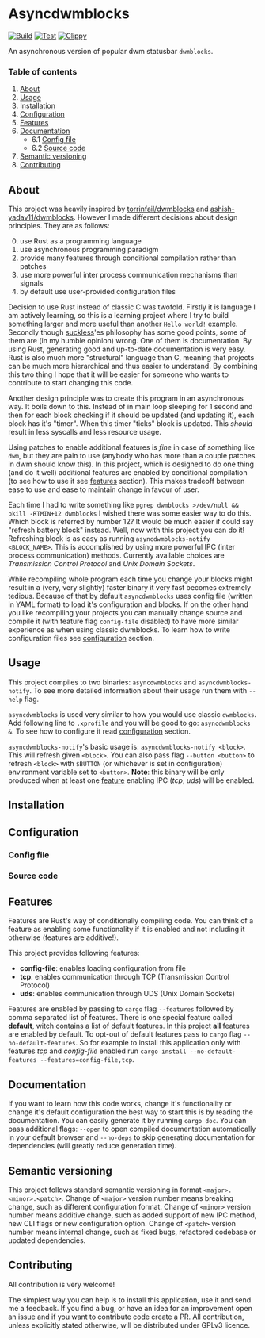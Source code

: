 # Asyncdwmblocks

[![Build](https://github.com/aleksanderkrauze/asyncdwmblocks/actions/workflows/build.yml/badge.svg)](https://github.com/aleksanderkrauze/asyncdwmblocks/actions/workflows/build.yml)
[![Test](https://github.com/aleksanderkrauze/asyncdwmblocks/actions/workflows/test.yml/badge.svg)](https://github.com/aleksanderkrauze/asyncdwmblocks/actions/workflows/test.yml)
[![Clippy](https://github.com/aleksanderkrauze/asyncdwmblocks/actions/workflows/clippy.yml/badge.svg)](https://github.com/aleksanderkrauze/asyncdwmblocks/actions/workflows/clippy.yml)

An asynchronous version of popular dwm statusbar `dwmblocks`.

### Table of contents

 1. [About](#about)
 2. [Usage](#usage)
 3. [Installation](#installation)
 4. [Configuration](#configuration)
 5. [Features](#features)
 6. [Documentation](#documentation)
	-	6.1 [Config file](#config-file)
	- 6.2 [Source code](#source-code)
 7. [Semantic versioning](#semantic-versioning)
 8. [Contributing](#contributing)

## About

This project was heavily inspired by [torrinfail/dwmblocks](https://github.com/torrinfail/dwmblocks)
and [ashish-yadav11/dwmblocks](https://github.com/ashish-yadav11/dwmblocks). However I made different
decisions about design principles. They are as follows:

 0. use Rust as a programming language
 1. use asynchronous programming paradigm
 2. provide many features through conditional compilation rather than patches
 3. use more powerful inter process communication mechanisms than signals
 4. by default use user-provided configuration files

Decision to use Rust instead of classic C was twofold. Firstly it is language I am actively learning,
so this is a learning project where I try to build something larger and more useful than another
`Hello world!` example. Secondly though [suckless](http://suckless.org/)'es philosophy has some good points,
some of them are (in my humble opinion) wrong. One of them is documentation. By using Rust, generating
good and up-to-date documentation is very easy. Rust is also much more "structural" language than C,
meaning that projects can be much more hierarchical and thus easier to understand. By combining this
two thing I hope that it will be easier for someone who wants to contribute to start changing this code.

Another design principle was to create this program in an asynchronous way. It boils down to this.
Instead of in main loop sleeping for 1 second and then for each block checking if it should be updated
(and updating it), each block has it's "timer". When this timer "ticks" block is updated. This *should*
result in less syscalls and less resource usage.

Using patches to enable additional features is *fine* in case of something like `dwm`, but they are pain
to use (anybody who has more than a couple patches in dwm should know this). In this project, which is
designed to do one thing (and do it well) additional features are enabled by conditional compilation
(to see how to use it see [features](#features) section). This makes tradeoff between ease to use and
ease to maintain change in favour of user.

Each time I had to write something like `pgrep dwmblocks >/dev/null && pkill -RTMIN+12 dwmblocks`
I wished there was some easier way to do this. Which block is referred by number 12? It would be much
easier if could say "refresh battery block" instead. Well, now with this project you can do it!
Refreshing block is as easy as running `asyncdwmblocks-notify <BLOCK_NAME>`. This is accomplished
by using more powerful IPC (inter process communication) methods. Currently available choices are
*Transmission Control Protocol* and *Unix Domain Sockets*.

While recompiling whole program each time you change your blocks might result in a (very, very slightly)
faster binary it very fast becomes extremely tedious. Because of that by default `asyncdwmblocks` uses
config file (written in YAML format) to load it's configuration and blocks. If on the other hand you like
recompiling your projects you can manually change source and compile it (with feature flag `config-file` disabled)
to have more similar experience as when using classic dwmblocks. To learn how to write configuration files
see [configuration](#configuration) section.

## Usage

This project compiles to two binaries: `asyncdwmblocks` and `asyncdwmblocks-notify`. To see more detailed
information about their usage run them with `--help` flag.

`asyncdwmblocks` is used very similar to how you would use classic `dwmblocks`. Add following line to
`.xprofile` and you will be good to go: `asyncdwmblocks &`. To see how to configure it read
[configuration](#configuration) section.

`asyncdwmblocks-notify`'s basic usage is: `asyncdwmblocks-notify <block>`. This will refresh given `<block>`.
You can also pass flag `--button <button>` to refresh `<block>` with `$BUTTON` (or whichever is set in configuration)
environment variable set to `<button>`. **Note**: this binary will be only produced when at least one
[feature](#features) enabling IPC (*tcp*, *uds*) will be enabled.

## Installation

## Configuration

### Config file

### Source code

## Features

Features are Rust's way of conditionally compiling code. You can think of a feature as
enabling some functionality if it is enabled and not including it otherwise (features are additive!).

This project provides following features:

- **config-file**: enables loading configuration from file
- **tcp**: enables communication through TCP (Transmission Control Protocol)
- **uds**: enables communication through UDS (Unix Domain Sockets)

Features are enabled by passing to `cargo` flag `--features` followed by comma separated list of features.
There is one special feature called **default**, witch contains a list of default features. In this
project **all** features are enabled by default. To opt-out of default features pass to `cargo` flag
`--no-default-features`. So for example to install this application only with features *tcp* and
*config-file* enabled run `cargo install --no-default-features --features=config-file,tcp`.

## Documentation

If you want to learn how this code works, change it's functionality or change it's default configuration
the best way to start this is by reading the documentation. You can easily generate it by running
`cargo doc`. You can pass additional flags: `--open` to open compiled documentation automatically in
your default browser and `--no-deps` to skip generating documentation for dependencies
(will greatly reduce generation time).

## Semantic versioning

This project follows standard semantic versioning in format `<major>.<minor>.<patch>`.
Change of `<major>` version number means breaking change, such as different configuration format.
Change of `<minor>` version number means additive change, such as added support of new IPC method,
new CLI flags or new configuration option. Change of `<patch>` version number means internal change,
such as fixed bugs, refactored codebase or updated dependencies.

## Contributing

All contribution is very welcome!

The simplest way you can help is to install this application, use it and send me a feedback.
If you find a bug, or have an idea for an improvement open an issue and if you want
to contribute code create a PR. All contribution, unless explicitly stated otherwise,
will be distributed under GPLv3 licence.
